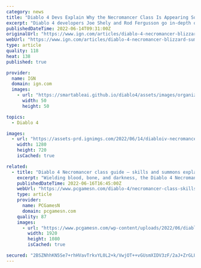 ```yaml
---
category: news
title: "Diablo 4 Devs Explain Why the Necromancer Class Is Appearing Sooner Than Anyone Expected"
excerpt: "Diablo 4 developers Joe Shely and Rod Fergusson go in-depth on the Necromancer, the fifth and final class in Blizzard's upcoming dungeon crawler."
publishedDateTime: 2022-06-14T09:31:00Z
originalUrl: "https://www.ign.com/articles/diablo-4-necromancer-blizzard-summer-of-gaming-2022"
webUrl: "https://www.ign.com/articles/diablo-4-necromancer-blizzard-summer-of-gaming-2022"
type: article
quality: 118
heat: 138
published: true

provider:
  name: IGN
  domain: ign.com
  images:
    - url: "https://smartableai.github.io/diablo4/assets/images/organizations/ign.com-50x50.jpg"
      width: 50
      height: 50

topics:
  - Diablo 4

images:
  - url: "https://assets-prd.ignimgs.com/2022/06/14/diabloiv-necromancer-blogroll-1655180489432.jpg?width=1280"
    width: 1280
    height: 720
    isCached: true

related:
  - title: "Diablo 4 Necromancer class guide – skills and summons explained"
    excerpt: "Wielding blood, bone, and darkness, the Diablo 4 Necromancer class is a powerful spellcaster with an endless horde of shambling undead at their disposal ..."
    publishedDateTime: 2022-06-16T16:45:00Z
    webUrl: "https://www.pcgamesn.com/diablo-4/necromancer-class-skills"
    type: article
    provider:
      name: PCGamesN
      domain: pcgamesn.com
    quality: 87
    images:
      - url: "https://www.pcgamesn.com/wp-content/uploads/2022/06/diablo-4-necromancer-class.jpg"
        width: 1920
        height: 1080
        isCached: true

secured: "2BSZNhhKN5Se7+rhHVavTrkvYL0L2+k/VwjOT++vGUsmXIDV3zF/2aJ+ZrGLUEFUvwzc+ygCCx7UY9sDjwvnLC1LCaoZh3onme0D5F36t0qID05NtZRak3dCdddhq7ghGVBeHJ1IiuxYUcGRk8rnbt7DuK9X25ir7gZcQ2/SQWVUA8feNiDKpI3RqeW9gdGztg2a2SfhHvLygOJr2oyW+kT3O/oQudh6b74toOBOE8JzWWq+5ODowjYzYxsGA8+6Rq12b9WVcz/ocywSy5UsRFj9m6vcCLQpCKIUAChn2DnZdZ9lefBjNJKLkDhSmVi71213b8ioZectB8LSdvhuFRSGk8m4V583qf/Vu++D8uo=;5uNS/OZMvwRQlT5vF67HUA=="
---
```


